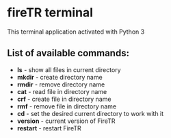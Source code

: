 # fireTR terminal

This terminal application activated with Python 3

## List of available commands:

- **ls** - show all files in current directory
- **mkdir** - create directory name
- **rmdir** - remove directory name
- **cat** - read file in directory name
- **crf** - create file in directory name
- **rmf** - remove file in directory name
- **cd** - set the desired current directory to work with it
- **version** - current version of FireTR
- **restart** - restart FireTR
